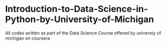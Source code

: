 # Introduction-to-Data-Science-in-Python-by-University-of-Michigan
All codes written as part of the Data Science Course offered by universty of michigan on coursera
